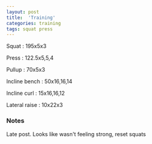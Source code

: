 ```yaml
---
layout: post
title:  'Training'
categories: training
tags: squat press
---
```


Squat : 195x5x3

Press  : 122.5x5,5,4

Pullup  : 70x5x3

Incline bench  :  50x16,16,14

Incline curl  :  15x16,16,12

Lateral raise  :  10x22x3

### Notes

Late post. Looks like wasn't feeling strong, reset squats
